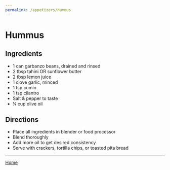 ```yaml
---
permalink: /appetizers/hummus
---
```

# Hummus

## Ingredients

- 1 can garbanzo beans, drained and rinsed
- 2 tbsp tahini OR sunflower butter
- 2 tbsp lemon juice
- 1 clove garlic, minced
- 1 tsp cumin
- 1 tsp cilantro
- Salt & pepper to taste
- ¼ cup olive oil

## Directions

- Place all ingredients in blender or food processor
- Blend thoroughly
- Add more oil to get desired consistency
- Serve with crackers, tortilla chips, or toasted pita bread

---

[Home](https://thomasjbarrett82.github.io)
